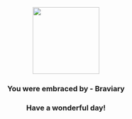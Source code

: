 <p align="center">
    <img src="https://raw.githubusercontent.com/PokeAPI/sprites/master/sprites/pokemon/628.png" width="150" height="150">
</p>
<h3 align="center">You were embraced by - <b>Braviary</b></h3>
<h3 align="center">Have a wonderful day!</h3>

